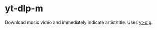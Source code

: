 # yt-dlp-m
Download music video and immediately indicate artist/title. Uses [yt-dlp](https://github.com/yt-dlp/yt-dlp).

